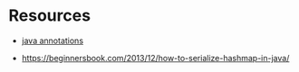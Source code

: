 
# Resources

- [java annotations](https://mkyong.com/java/java-custom-annotations-example/)


- https://beginnersbook.com/2013/12/how-to-serialize-hashmap-in-java/

